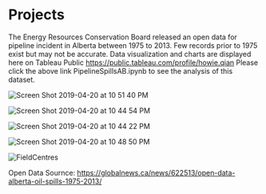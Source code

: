# Projects
The Energy Resources Conservation Board released an open data for pipeline incident in Alberta between 1975 to 2013. Few records prior to 1975 exist but may not be accurate. Data visualization and charts are displayed here on Tableau Public
https://public.tableau.com/profile/howie.qian  Please click the above link PipelineSpillsAB.ipynb to see the analysis of this dataset.

![Screen Shot 2019-04-20 at 10 51 40 PM](https://user-images.githubusercontent.com/44904887/56465658-e9441500-63be-11e9-8cf7-ddbc729003d9.png)

![Screen Shot 2019-04-20 at 10 44 54 PM](https://user-images.githubusercontent.com/44904887/56465664-1a244a00-63bf-11e9-9b42-a703111e4e58.png)

![Screen Shot 2019-04-20 at 10 44 22 PM](https://user-images.githubusercontent.com/44904887/56465667-30caa100-63bf-11e9-8f8d-e92c1f114147.png)

![Screen Shot 2019-04-20 at 10 48 50 PM](https://user-images.githubusercontent.com/44904887/56465665-24dedf00-63bf-11e9-9f45-3479a23d10b4.png)

![FieldCentres](https://user-images.githubusercontent.com/44904887/56672147-26383200-6673-11e9-9bce-3317119cbadb.PNG)


Open Data Sournce:
https://globalnews.ca/news/622513/open-data-alberta-oil-spills-1975-2013/
